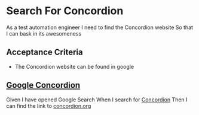 # Search For Concordion

As a test automation engineer
I need to find the Concordion website
So that I can bask in its awesomeness

## Acceptance Criteria
* The Concordion website can be found in google

## [Google Concordion](-)
Given I have opened Google Search 
When I search for [Concordion](- "#term")
Then I can find the link to [concordion.org](- "?=google(#term, #TEXT)")